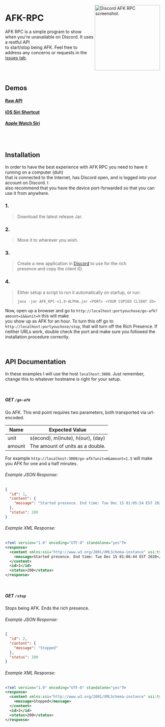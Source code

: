<img src="https://afk.tvanderb.dev/media/Screenshot.jpeg" align="right"
     alt="Discord AFK RPC screenshot." width="212">

# AFK-RPC  

AFK RPC is a simple program to show when you're unavailable on Discord. It uses a restful API  
to start/stop being AFK. Feel free to address any concerns or requests in the [issues tab](https://github.com/Tvanderb/AFK-RPC/issues).

<br />
<br />

## Demos

#### [Raw API](https://afk.tvanderb.dev/media/mov/Raw%20API%20Demo.mov)
#### [iOS Siri Shortcut](https://afk.tvanderb.dev/media/mov/iOS%20Demo.mov)
#### [Apple Watch Siri](https://afk.tvanderb.dev/media/mov/Siri%20Watch%20Demo.mov)

<br />
<br />

## Installation

In order to have the best experience with AFK RPC you need to have it running on a computer (duh)  
that is connected to the Internet, has Discord open, and is logged into your account on Discord. I  
also recommend that you have the device port-forwarded so that you can use it from anywhere.

### 1.

> Download the latest release Jar.

### 2.

> Move it to wherever you wish.

### 3.

> Create a new application in [Discord](https://discord.com/developers/applications) to use for the rich  
> presence and copy the client ID.

### 4.

> Either setup a script to run it automatically on startup, or run:
> ```
> java -jar AFK_RPC-v1.0-ALPHA.jar <PORT> <YOUR COPIED CLIENT ID>
> ```

Now, open up a browser and go to ``http://localhost:portyouchose/go-afk?amount=1&&unit=h`` this will make  
you show up as AFK for an hour. To turn this off go to ``http://localhost:portyouchose/stop``, that will turn off the Rich Presence. If neither URLs work, double check the port and make sure you followed the installation procedure correctly.

<br />

## API Documentation

In these examples I will use the host ``localhost:3000``. Just remember, change this to whatever hostname is right for your setup.

<br />

##### GET ``/go-afk``

Go AFK. This end point requires two parameters, both transported via url-encoded.

| Name   | Expected Value                     |
|--------|------------------------------------|
| unit   | s(econd), m(inute), h(our), (day)  |
| amount | The amount of units as a double.   |

For example ``http://localhost:3000/go-afk?unit=m&amount=1.5`` will make you AFK for one and a half minutes.  

###### Example JSON Response:
```json
{
  "id": 1,
  "content": {
    "message": "Started presence. End time: Tue Dec 15 01:05:54 EST 2020"
  },
  "status": 200
}
```

###### Example XML Response:
```xml
<?xml version="1.0" encoding="UTF-8" standalone="yes"?>
<response>
  <content xmlns:xsi="http://www.w3.org/2001/XMLSchema-instance" xsi:type="defaultResponse">
    <message>Started presence. End time: Tue Dec 15 01:06:44 EST 2020</message>
  </content>
  <id>1</id>
  <status>200</status>
</response>
```

<br/>

##### GET ``/stop``

Stops being AFK. Ends the rich presence.

###### Example JSON Response:
```json
{
  "id": 2,
  "content": {
    "message": "Stopped"
  },
  "status": 200
}
```

###### Example XML Response:
```xml
<?xml version="1.0" encoding="UTF-8" standalone="yes"?>
<response>
  <content xmlns:xsi="http://www.w3.org/2001/XMLSchema-instance" xsi:type="defaultResponse">
    <message>Stopped</message>
  </content>
  <id>2</id>
  <status>200</status>
</response>

```
